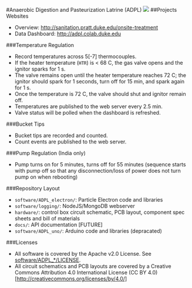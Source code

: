 #Anaerobic Digestion and Pasteurization Latrine (ADPL)
<a href="https://travis-ci.org/mlp6/ADPL"><img src="https://travis-ci.org/mlp6/ADPL.svg?branch=master" /></a>
##Projects Websites
* Overview: http://sanitation.pratt.duke.edu/onsite-treatment
* Data Dashboard: http://adpl.colab.duke.edu

###Temperature Regulation
* Record temperatures across 5[-7] thermocouples.
* If the heater temperature (``HTR``) is < 68 C, the gas valve opens and the
  ignitor sparks for 1 s.
* The valve remains open until the heater temperature reaches 72 C; the ignitor
  should spark for 1 seconds, turn off for 15 min, and spark again for 1 s.
* Once the temperature is 72 C, the valve should shut and ignitor remain off.
* Temperatures are published to the web server every 2.5 min.
* Valve status will be polled when the dashboard is refreshed.

###Bucket Tips
* Bucket tips are recorded and counted.
* Count events are published to the web server.

###Pump Regulation (India only)
* Pump turns on for 5 minutes, turns off for 55 minutes 
  (sequence starts with pump off so that any disconnection/loss of power does not turn pump on when rebooting)

###Repository Layout
* ```software/ADPL_electron/```: Particle Electron code and libraries
* ```software/logging/```: NodeJS/MongoDB webserver
* ```hardware/```: control box circuit schematic, PCB layout, component spec
  sheets and bill of materials
* ```docs/```: API documentation [FUTURE]
* ```software/ADPL_uno/```: Arduino code and libraries (depracated)

###Licenses
* All software is covered by the Apache v2.0 License.  See
  [software/ADPL_*/LICENSE](software/ADPL_complete/LICENSE).
* All circuit schematics and PCB layouts are covered by a Creative Commons
  Attribution 4.0 International License (CC BY 4.0)
  [http://creativecommons.org/licenses/by/4.0/]
